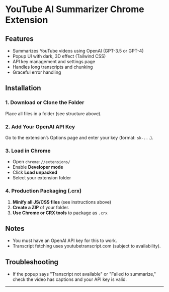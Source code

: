 # YouTube AI Summarizer Chrome Extension

## Features
- Summarizes YouTube videos using OpenAI (GPT-3.5 or GPT-4)
- Popup UI with dark, 3D effect (Tailwind CSS)
- API key management and settings page
- Handles long transcripts and chunking
- Graceful error handling

## Installation
### 1. Download or Clone the Folder
Place all files in a folder (see structure above).

### 2. Add Your OpenAI API Key
Go to the extension’s Options page and enter your key (format: `sk-...`).

### 3. Load in Chrome
- Open `chrome://extensions/`
- Enable **Developer mode**
- Click **Load unpacked**
- Select your extension folder

### 4. Production Packaging (.crx)
1. **Minify all JS/CSS files** (see instructions above)
2. **Create a ZIP** of your folder.
3. **Use Chrome or CRX tools** to package as `.crx`

## Notes
- You must have an OpenAI API key for this to work.
- Transcript fetching uses youtubetranscript.com (subject to availability).

## Troubleshooting
- If the popup says "Transcript not available" or "Failed to summarize," check the video has captions and your API key is valid.

---